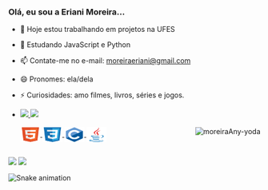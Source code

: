 ### Olá, eu sou a Eriani Moreira...

- 🔭 Hoje estou trabalhando em projetos na UFES
- 🌱 Estudando JavaScript e Python
- 📫 Contate-me no e-mail: moreiraeriani@gmail.com
- 😄 Pronomes: ela/dela
- ⚡ Curiosidades: amo filmes, livros, séries e jogos.
- 
  <div>
    <a href="https://github.com/moreiraAny">
    <img height="180em" src="https://github-readme-stats.vercel.app/api?username=moreiraAny&show_icons=true&theme=dracula&include_all_commits=true&count_private=true"/>
    <img height="180em" src="https://github-readme-stats.vercel.app/api/top-langs/?username=moreiraAny&layout=compact&langs_count=7&theme=dracula"/>
  </div>

  <div style="display: inline_block"><br>
    <img align="center" alt="moreiraAny-HTML" height="30" width="40" src="https://raw.githubusercontent.com/devicons/devicon/master/icons/html5/html5-original.svg">
    <img align="center" alt="moreiraAny-CSS" height="30" width="40" src="https://raw.githubusercontent.com/devicons/devicon/master/icons/css3/css3-original.svg">
    <img align="center" alt="moreiraAny-CSS" height="30" width="40" src="https://raw.githubusercontent.com/devicons/devicon/master/icons/c/c-original.svg">
    <img align="center" alt="moreiraAny-CSS" height="30" width="40" src="https://raw.githubusercontent.com/devicons/devicon/master/icons/java/java-original.svg">
    <img align="right" alt="moreiraAny-yoda" src="https://cdn.discordapp.com/attachments/795358919417397249/825430589581688872/hi.gif">
</div>
  
  ##
  
  <div> 
    <a href="https://www.instagram.com/moreira_ery/" target="_blank"><img src="https://img.shields.io/badge/-Instagram-%23E4405F?style=for-the-badge&logo=instagram&logoColor=white" target="_blank"></a>
    <a href="https://www.linkedin.com/in/eriani-moreira-8815411aa/" target="_blank"><img src="https://img.shields.io/badge/-LinkedIn-%230077B5?style=for-the-badge&logo=linkedin&logoColor=white" target="_blank"></a> 
 
  ![Snake animation](https://github.com/moreiraAny/moreiraAny/blob/output/github-contribution-grid-snake.svg)
 
</div>
